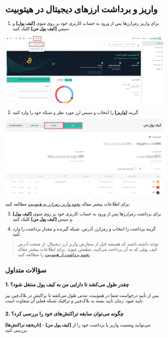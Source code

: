 # واریز و برداشت ارزهای دیجیتال  در هیتوبیت
1. برای واریز رمزارزها پس از ورود به حساب کاربری خود بر روی منوی **[کیف پول]** و سپس **[کیف پول من]** کلیک کنید.

![منو کیف پول در صفحه داشبورد](How-Do-I-DepositWithdraw-Cryptocurrency-on-Hitobit1.png)

2. گزینه **[واریز]** را انتخاب و سپس ارز مورد نظر و شبکه خود را وارد کنید.

![واریز و برداشت از کیف پول](deposit-withdraw-cryptocurrency.png)

 برای اطلاعات بیشتر مقاله [نحوه واریز رمزارز به هیتوبیت](https://github.com/HitoBitCo/FAQDocs/blob/main/Crypto-Deposit-Withdrawal/Crypto-Deposit/How-to-Deposit-Crypto-to-Hitobit/How-to-Deposit-Crypto-to-Hitobit.md) مطالعه کنید.

 3.	برای برداشت رمزارزها پس از ورود به حساب کاربری خود بر روی منوی **[کیف پول]** و سپس **[کیف پول من]** کلیک کنید.

 4. گزینه برداشت را انتخاب و رمزارز، آدرس، شبکه گیرنده و مقدار برداشت را وارد کنید.


> توجه داشته باشید که همیشه قبل از سفارش واریز ارز دیجیتال، از صحت آدرس کیف پولی که به آن پرداخت می‌کنید، مطمئن شوید. برای اطلاعات بیشتر مقاله  [نحوه برداشت از هیتوبیت](https://github.com/HitoBitCo/FAQDocs/blob/main/Crypto-Deposit-Withdrawal/Crypto-Withdrawal/How-to-Withdraw-from-Hitobit/How-to-Withdraw-from-Hitobit.md) را مطالعه کنید.

## سؤالات متداول

### 1.	چقدر طول می‌کشد تا دارایی من به کیف پول منتقل شود؟

پس از تأیید درخواست شما در هیتوبیت، مدتی طول می‌کشد تا تراکنش در بلاک‌چین نیز تأیید شود. زمان تأیید بسته به بلاک‌چین و ترافیک شبکه فعلی آن متفاوت است.

### 2.	چگونه می‌توان سابقه تراکنش‌های خود را بررسی کرد؟

می‌توانید وضعیت واریز یا برداشت خود را از **[کیف پول من]** - **[تاریخچه تراکنش‌ها]** بررسی کنید.


